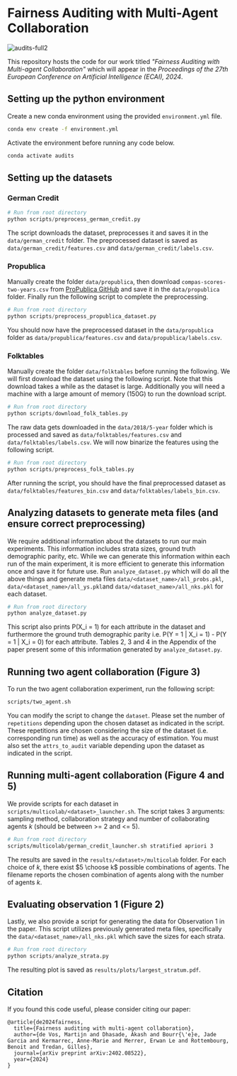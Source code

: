 # Fairness Auditing with Multi-Agent Collaboration

![audits-full2](https://github.com/user-attachments/assets/47bb7be4-231d-4932-9013-b370e5d65bd1)


This repository hosts the code for our work titled *"Fairness Auditing with Multi-agent Collaboration"* which will appear in the *Proceedings of the 27th European Conference on Artificial Intelligence (ECAI), 2024*.

## Setting up the python environment

Create a new conda environment using the provided `environment.yml` file.

```bash
conda env create -f environment.yml
```

Activate the environment before running any code below.

```bash
conda activate audits
```

## Setting up the datasets

### German Credit

```python
# Run from root directory
python scripts/preprocess_german_credit.py
```

The script downloads the dataset, preprocesses it and saves it in the `data/german_credit` folder. The preprocessed dataset is saved as `data/german_credit/features.csv` and `data/german_credit/labels.csv`.

### Propublica

Manually create the folder `data/propublica`, then download `compas-scores-two-years.csv` from [ProPublica GitHub](https://github.com/propublica/compas-analysis/tree/master) and save it in the `data/propublica` folder. Finally run the following script to complete the preprocessing.

```python
# Run from root directory
python scripts/preprocess_propublica_dataset.py
```

You should now have the preprocessed dataset in the `data/propublica` folder as `data/propublica/features.csv` and `data/propublica/labels.csv`.

### Folktables

Manually create the folder `data/folktables` before running the following. We will first download the dataset using the following script. Note that this download takes a while as the dataset is large. Additionally you will need a machine with a large amount of memory (150G) to run the download script.

```python
# Run from root directory
python scripts/download_folk_tables.py
```

The raw data gets downloaded in the `data/2018/5-year` folder which is processed and saved as `data/folktables/features.csv` and `data/folktables/labels.csv`. We will now binarize the features using the following script.

```python
# Run from root directory
python scripts/preprocess_folk_tables.py
```

After running the script, you should have the final preprocessed dataset as `data/folktables/features_bin.csv` and `data/folktables/labels_bin.csv`.

## Analyzing datasets to generate meta files (and ensure correct preprocessing)

We require additional information about the datasets to run our main experiments.
This information includes strata sizes, ground truth demographic parity, etc.
While we can generate this information within each run of the main experiment, it is more efficient to generate this information once and save it for future use.
Run `analyze_dataset.py` which will do all the above things and generate meta files `data/<dataset_name>/all_probs.pkl`, `data/<dataset_name>/all_ys.pkl`and `data/<dataset_name>/all_nks.pkl` for each dataset.

```python
# Run from root directory
python analyze_dataset.py
```

This script also prints P(X_i = 1) for each attribute in the dataset and furthermore the ground truth demographic parity i.e. P(Y = 1 | X_i = 1) - P(Y = 1 | X_i = 0) for each attribute. Tables 2, 3 and 4 in the Appendix of the paper present some of this information generated by `analyze_dataset.py`.

## Running two agent collaboration (Figure 3)

To run the two agent collaboration experiment, run the following script:

```bash
scripts/two_agent.sh
```

You can modify the script to change the `dataset`. Please set the number of `repetitions` depending upon the chosen dataset as indicated in the script. These repetitions are chosen considering the size of the dataset (i.e. corresponding run time) as well as the accuracy of estimation. You must also set the `attrs_to_audit` variable depending upon the dataset as indicated in the script.

## Running multi-agent collaboration (Figure 4 and 5)

We provide scripts for each dataset in `scripts/multicolab/<dataset>_launcher.sh`. The script takes 3 arguments: sampling method, collaboration strategy and number of collaborating agents $k$ (should be between >= 2 and <= 5).

```bash
# Run from root directory
scripts/multicolab/german_credit_launcher.sh stratified apriori 3
```

The results are saved in the `results/<dataset>/multicolab` folder. For each choice of $k$, there exist $5 \choose k$ possible combinations of agents. The filename reports the chosen combination of agents along with the number of agents $k$.

## Evaluating observation 1 (Figure 2)

Lastly, we also provide a script for generating the data for Observation 1 in the paper. This script utilizes previously generated meta files, specifically the `data/<dataset_name>/all_nks.pkl` which save the sizes for each strata. 

```python
# Run from root directory
python scripts/analyze_strata.py
```

The resulting plot is saved as `results/plots/largest_stratum.pdf`.

## Citation

If you found this code useful, please consider citing our paper:

```
@article{de2024fairness,
  title={Fairness auditing with multi-agent collaboration},
  author={de Vos, Martijn and Dhasade, Akash and Bourr{\'e}e, Jade Garcia and Kermarrec, Anne-Marie and Merrer, Erwan Le and Rottembourg, Benoit and Tredan, Gilles},
  journal={arXiv preprint arXiv:2402.08522},
  year={2024}
}
```
